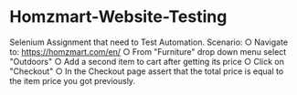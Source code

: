 # Homzmart-Website-Testing
 Selenium Assignment that need to Test Automation.
        Scenario:
        ○ Navigate to: https://homzmart.com/en/
        ○ From "Furniture" drop down menu select "Outdoors"
        ○ Add a second item to cart after getting its price
        ○ Click on "Checkout"
        ○ In the Checkout page assert that the total price is equal to the item price you got
        previously.


